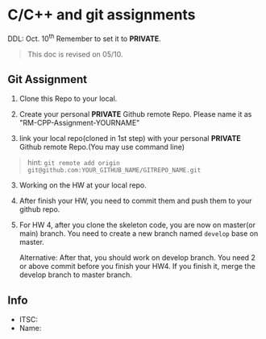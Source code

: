 # C/C++ and git assignments
DDL: Oct. 10<sup>th</sup>
Remember to set it to **PRIVATE**. 
> This doc is revised on 05/10.
## Git Assignment

1. Clone this Repo to your local.

2. Create your personal **PRIVATE** Github remote Repo. Please name it as "RM-CPP-Assignment-YOURNAME"

2. link your local repo(cloned in 1st step) with your personal **PRIVATE** Github remote Repo.(You may use command line)  
> hint: `git remote add origin git@github.com:YOUR_GITHUB_NAME/GITREPO_NAME.git`

3. Working on the HW at your local repo.

4. After finish your HW, you need to commit them and push them to your github repo. 

5. For HW 4, after you clone the skeleton code, you are now on master(or main) branch. You need to create a new branch named `develop` base on master.

   Alternative: After that, you should work on develop branch. You need 2 or above commit before you finish your HW4. If you finish it, merge the develop branch to master branch.

## Info
- ITSC: 
- Name:
